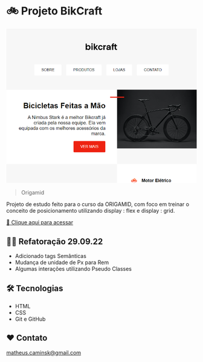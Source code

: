 # 🚲 Projeto BikCraft

![Preview](./.github/Preview.png)

> Origamid

Projeto de estudo feito para o curso da ORIGAMID, com foco em treinar o conceito de posicionamento utilizando display : flex e display : grid.

[🔗 Clique aqui para acessar](https://caminsk.github.io/project-bikcraft/)

## 👨‍💻 Refatoração 29.09.22

- Adicionado tags Semânticas
- Mudança de unidade de Px para Rem
- Algumas interações utilizando Pseudo Classes

## 🛠 Tecnologias

- HTML
- CSS
- Git e GitHub

## ❤ Contato

matheus.caminsk@gmail.com
